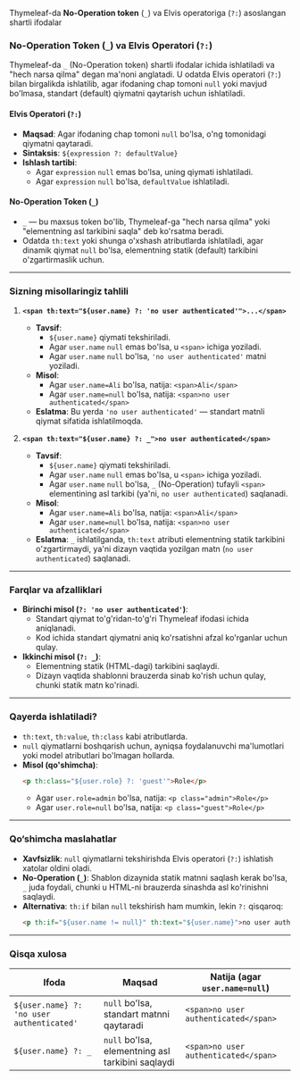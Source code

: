 Thymeleaf-da **No-Operation token** (`_`) va Elvis operatoriga (`?:`) asoslangan shartli ifodalar

### **No-Operation Token (`_`)** va **Elvis Operatori (`?:`)**
Thymeleaf-da `_` (No-Operation token) shartli ifodalar ichida ishlatiladi va "hech narsa qilma" degan ma'noni anglatadi. U odatda Elvis operatori (`?:`) bilan birgalikda ishlatilib, agar ifodaning chap tomoni `null` yoki mavjud bo'lmasa, standart (default) qiymatni qaytarish uchun ishlatiladi.

#### **Elvis Operatori (`?:`)**
- **Maqsad**: Agar ifodaning chap tomoni `null` bo'lsa, o'ng tomonidagi qiymatni qaytaradi.
- **Sintaksis**: `${expression ?: defaultValue}`
- **Ishlash tartibi**:
  - Agar `expression` `null` emas bo'lsa, uning qiymati ishlatiladi.
  - Agar `expression` `null` bo'lsa, `defaultValue` ishlatiladi.

#### **No-Operation Token (`_`)**
- `_` — bu maxsus token bo'lib, Thymeleaf-ga "hech narsa qilma" yoki "elementning asl tarkibini saqla" deb ko'rsatma beradi.
- Odatda `th:text` yoki shunga o'xshash atributlarda ishlatiladi, agar dinamik qiymat `null` bo'lsa, elementning statik (default) tarkibini o'zgartirmaslik uchun.

---

### Sizning misollaringiz tahlili

1. **`<span th:text="${user.name} ?: 'no user authenticated'">...</span>`**
   - **Tavsif**:
     - `${user.name}` qiymati tekshiriladi.
     - Agar `user.name` `null` emas bo'lsa, u `<span>` ichiga yoziladi.
     - Agar `user.name` `null` bo'lsa, `'no user authenticated'` matni yoziladi.
   - **Misol**:
     - Agar `user.name=Ali` bo'lsa, natija: `<span>Ali</span>`
     - Agar `user.name=null` bo'lsa, natija: `<span>no user authenticated</span>`
   - **Eslatma**: Bu yerda `'no user authenticated'` — standart matnli qiymat sifatida ishlatilmoqda.

2. **`<span th:text="${user.name} ?: _">no user authenticated</span>`**
   - **Tavsif**:
     - `${user.name}` qiymati tekshiriladi.
     - Agar `user.name` `null` emas bo'lsa, u `<span>` ichiga yoziladi.
     - Agar `user.name` `null` bo'lsa, `_` (No-Operation) tufayli `<span>` elementining asl tarkibi (ya'ni, `no user authenticated`) saqlanadi.
   - **Misol**:
     - Agar `user.name=Ali` bo'lsa, natija: `<span>Ali</span>`
     - Agar `user.name=null` bo'lsa, natija: `<span>no user authenticated</span>`
   - **Eslatma**: `_` ishlatilganda, `th:text` atributi elementning statik tarkibini o'zgartirmaydi, ya'ni dizayn vaqtida yozilgan matn (`no user authenticated`) saqlanadi.

---

### **Farqlar va afzalliklari**
- **Birinchi misol (`?: 'no user authenticated'`)**:
  - Standart qiymat to'g'ridan-to'g'ri Thymeleaf ifodasi ichida aniqlanadi.
  - Kod ichida standart qiymatni aniq ko'rsatishni afzal ko'rganlar uchun qulay.
- **Ikkinchi misol (`?: _`)**:
  - Elementning statik (HTML-dagi) tarkibini saqlaydi.
  - Dizayn vaqtida shablonni brauzerda sinab ko'rish uchun qulay, chunki statik matn ko'rinadi.

---

### **Qayerda ishlatiladi?**
- `th:text`, `th:value`, `th:class` kabi atributlarda.
- `null` qiymatlarni boshqarish uchun, ayniqsa foydalanuvchi ma'lumotlari yoki model atributlari bo'lmagan hollarda.
- **Misol (qo'shimcha)**:
  ```html
  <p th:class="${user.role} ?: 'guest'">Role</p>
  ```
  - Agar `user.role=admin` bo'lsa, natija: `<p class="admin">Role</p>`
  - Agar `user.role=null` bo'lsa, natija: `<p class="guest">Role</p>`

---

### **Qo‘shimcha maslahatlar**
- **Xavfsizlik**: `null` qiymatlarni tekshirishda Elvis operatori (`?:`) ishlatish xatolar oldini oladi.
- **No-Operation (`_`)**: Shablon dizaynida statik matnni saqlash kerak bo'lsa, `_` juda foydali, chunki u HTML-ni brauzerda sinashda asl ko'rinishni saqlaydi.
- **Alternativa**: `th:if` bilan `null` tekshirish ham mumkin, lekin `?:` qisqaroq:
  ```html
  <p th:if="${user.name != null}" th:text="${user.name}">no user authenticated</p>
  ```

---

### **Qisqa xulosa**
| Ifoda                              | Maqsad                                              | Natija (agar `user.name=null`) |
|------------------------------------|----------------------------------------------------|--------------------------------|
| `${user.name} ?: 'no user authenticated'` | `null` bo'lsa, standart matnni qaytaradi           | `<span>no user authenticated</span>` |
| `${user.name} ?: _`                | `null` bo'lsa, elementning asl tarkibini saqlaydi   | `<span>no user authenticated</span>` |
